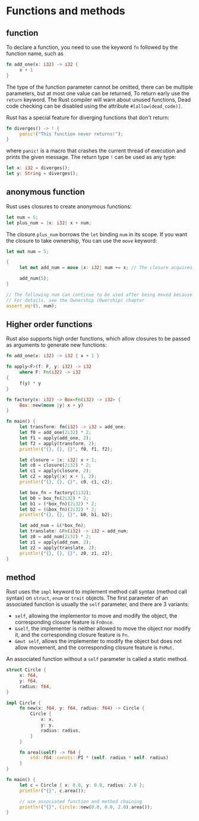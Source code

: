 # Functions and methods

## function

To declare a function, you need to use the keyword `fn` followed by the function name, such as

```rust
fn add_one(x: i32) -> i32 {
     x + 1
}
```

The type of the function parameter cannot be omitted, there can be multiple parameters, but at most one value can be returned,
To return early use the `return` keyword. The Rust compiler will warn about unused functions,
Dead code checking can be disabled using the attribute `#[allow(dead_code)]`.

Rust has a special feature for diverging functions that don't return:

```rust
fn diverges() -> ! {
     panic!("This function never returns!");
}
```

where `panic!` is a macro that crashes the current thread of execution and prints the given message. The return type `!` can be used as any type:

```rust
let x: i32 = diverges();
let y: String = diverges();
```

## anonymous function

Rust uses closures to create anonymous functions:

```rust
let num = 5;
let plus_num = |x: i32| x + num;
```

The closure `plus_num` borrows the `let` binding `num` in its scope. If you want the closure to take ownership,
You can use the `move` keyword:

```rust
let mut num = 5;

{
     let mut add_num = move |x: i32| num += x; // The closure acquires the ownership of num through move

     add_num(5);
}

// The following num can continue to be used after being moved because it implements the Copy feature
// For details, see the Ownership (Owership) chapter
assert_eq!(5, num);
```

## Higher order functions

Rust also supports high order functions, which allow closures to be passed as arguments to generate new functions:

```rust
fn add_one(x: i32) -> i32 { x + 1 }

fn apply<F>(f: F, y: i32) -> i32
     where F: Fn(i32) -> i32
{
     f(y) * y
}

fn factory(x: i32) -> Box<Fn(i32) -> i32> {
     Box::new(move |y| x + y)
}

fn main() {
     let transform: fn(i32) -> i32 = add_one;
     let f0 = add_one(2i32) * 2;
     let f1 = apply(add_one, 2);
     let f2 = apply(transform, 2);
     println!("{}, {}, {}", f0, f1, f2);

     let closure = |x: i32| x + 1;
     let c0 = closure(2i32) * 2;
     let c1 = apply(closure, 2);
     let c2 = apply(|x| x + 1, 2);
     println!("{}, {}, {}", c0, c1, c2);

     let box_fn = factory(1i32);
     let b0 = box_fn(2i32) * 2;
     let b1 = (*box_fn)(2i32) * 2;
     let b2 = (&box_fn)(2i32) * 2;
     println!("{}, {}, {}", b0, b1, b2);

     let add_num = &(*box_fn);
     let translate: &Fn(i32) -> i32 = add_num;
     let z0 = add_num(2i32) * 2;
     let z1 = apply(add_num, 2);
     let z2 = apply(translate, 2);
     println!("{}, {}, {}", z0, z1, z2);
}
```

## method

Rust uses the `impl` keyword to implement method call syntax (method call syntax) on `struct`, `enum` or `trait` objects.
The first parameter of an associated function is usually the `self` parameter, and there are 3 variants:
* `self`, allowing the implementor to move and modify the object, the corresponding closure feature is `FnOnce`.
* `&self`, the implementer is neither allowed to move the object nor modify it, and the corresponding closure feature is `Fn`.
* `&mut self`, allows the implementer to modify the object but does not allow movement, and the corresponding closure feature is `FnMut`.

An associated function without a `self` parameter is called a static method.

```rust
struct Circle {
     x: f64,
     y: f64,
     radius: f64,
}

impl Circle {
     fn new(x: f64, y: f64, radius: f64) -> Circle {
         Circle {
             x: x,
             y: y,
             radius: radius,
         }
     }

     fn area(&self) -> f64 {
         std::f64::consts::PI * (self. radius * self. radius)
     }
}

fn main() {
     let c = Circle { x: 0.0, y: 0.0, radius: 2.0 };
     println!("{}", c.area());

     // use associated function and method chaining
     println!("{}", Circle::new(0.0, 0.0, 2.0).area());
}
```
